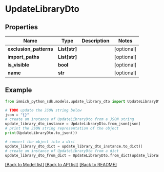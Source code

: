 # UpdateLibraryDto


## Properties

Name | Type | Description | Notes
------------ | ------------- | ------------- | -------------
**exclusion_patterns** | **List[str]** |  | [optional] 
**import_paths** | **List[str]** |  | [optional] 
**is_visible** | **bool** |  | [optional] 
**name** | **str** |  | [optional] 

## Example

```python
from immich_python_sdk.models.update_library_dto import UpdateLibraryDto

# TODO update the JSON string below
json = "{}"
# create an instance of UpdateLibraryDto from a JSON string
update_library_dto_instance = UpdateLibraryDto.from_json(json)
# print the JSON string representation of the object
print(UpdateLibraryDto.to_json())

# convert the object into a dict
update_library_dto_dict = update_library_dto_instance.to_dict()
# create an instance of UpdateLibraryDto from a dict
update_library_dto_from_dict = UpdateLibraryDto.from_dict(update_library_dto_dict)
```
[[Back to Model list]](../README.md#documentation-for-models) [[Back to API list]](../README.md#documentation-for-api-endpoints) [[Back to README]](../README.md)



